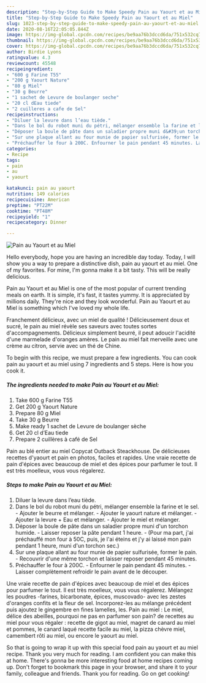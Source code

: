 ```yaml
---
description: "Step-by-Step Guide to Make Speedy Pain au Yaourt et au Miel"
title: "Step-by-Step Guide to Make Speedy Pain au Yaourt et au Miel"
slug: 1023-step-by-step-guide-to-make-speedy-pain-au-yaourt-et-au-miel
date: 2020-08-16T22:05:05.844Z
image: https://img-global.cpcdn.com/recipes/be9aa76b3dccd6da/751x532cq70/pain-au-yaourt-et-au-miel-photo-principale-de-la-recette.jpg
thumbnail: https://img-global.cpcdn.com/recipes/be9aa76b3dccd6da/751x532cq70/pain-au-yaourt-et-au-miel-photo-principale-de-la-recette.jpg
cover: https://img-global.cpcdn.com/recipes/be9aa76b3dccd6da/751x532cq70/pain-au-yaourt-et-au-miel-photo-principale-de-la-recette.jpg
author: Birdie Lyons
ratingvalue: 4.3
reviewcount: 45548
recipeingredient:
- "600 g Farine T55"
- "200 g Yaourt Nature"
- "80 g Miel"
- "30 g Beurre"
- "1 sachet de Levure de boulanger seche"
- "20 cl dEau tiede"
- "2 cuilleres a cafe de Sel"
recipeinstructions:
- "Diluer la levure dans l’eau tiède."
- "Dans le bol du robot muni du pétri, mélanger ensemble la farine et le sel. Ajouter le beurre et mélanger. Ajouter le yaourt nature et mélanger. Ajouter la levure + Eau et mélanger. Ajouter le miel et mélanger."
- "Déposer la boule de pâte dans un saladier propre muni d&#39;un torchon humide. Laisser reposer la pâte pendant 1 heure. (Pour ma part, j&#39;ai préchauffé mon four à 50C, puis, je l&#39;ai éteins et j&#39;y ai laissé mon pain pendant 1 heure, muni d&#39;un torchon sec.)"
- "Sur une plaque allant au four munie de papier sulfurisée, former le pain. Recouvrir d&#39;une même torchon et laisser reposer pendant 45 minutes."
- "Préchauffer le four à 200C. Enfourner le pain pendant 45 minutes. Laisser complètement refroidir le pain avant de le découper."
categories:
- Recipe
tags:
- pain
- au
- yaourt

katakunci: pain au yaourt 
nutrition: 149 calories
recipecuisine: American
preptime: "PT22M"
cooktime: "PT48M"
recipeyield: "1"
recipecategory: Dinner

---
```



![Pain au Yaourt et au Miel](https://img-global.cpcdn.com/recipes/be9aa76b3dccd6da/751x532cq70/pain-au-yaourt-et-au-miel-photo-principale-de-la-recette.jpg)

Hello everybody, hope you are having an incredible day today. Today, I will show you a way to prepare a distinctive dish, pain au yaourt et au miel. One of my favorites. For mine, I'm gonna make it a bit tasty. This will be really delicious.

Pain au Yaourt et au Miel is one of the most popular of current trending meals on earth. It is simple, it's fast, it tastes yummy. It is appreciated by millions daily. They're nice and they look wonderful. Pain au Yaourt et au Miel is something which I've loved my whole life.

Franchement délicieux, avec un miel de qualité ! Délicieusement doux et sucré, le pain au miel révèle ses saveurs avec toutes sortes d&#39;accompagnements. Délicieux simplement beurré, il peut adoucir l&#39;acidité d&#39;une marmelade d&#39;oranges amères. Le pain au miel fait merveille avec une crème au citron, servie avec un thé de Chine.


To begin with this recipe, we must prepare a few ingredients. You can cook pain au yaourt et au miel using 7 ingredients and 5 steps. Here is how you cook it.

<!--inarticleads1-->

##### The ingredients needed to make Pain au Yaourt et au Miel:

1. Take 600 g Farine T55
1. Get 200 g Yaourt Nature
1. Prepare 80 g Miel
1. Take 30 g Beurre
1. Make ready 1 sachet de Levure de boulanger sèche
1. Get 20 cl d’Eau tiede
1. Prepare 2 cuillères à café de Sel


Pain au blé entier au miel Copycat Outback Steackhouse. De délicieuses recettes d&#39;yaourt et pain en photos, faciles et rapides. Une vraie recette de pain d&#39;épices avec beaucoup de miel et des épices pour parfumer le tout. Il est très moelleux, vous vous régalerez. 

<!--inarticleads2-->

##### Steps to make Pain au Yaourt et au Miel:

1. Diluer la levure dans l’eau tiède.
1. Dans le bol du robot muni du pétri, mélanger ensemble la farine et le sel. - Ajouter le beurre et mélanger. - Ajouter le yaourt nature et mélanger. - Ajouter la levure + Eau et mélanger. - Ajouter le miel et mélanger.
1. Déposer la boule de pâte dans un saladier propre muni d&#39;un torchon humide. - Laisser reposer la pâte pendant 1 heure. - (Pour ma part, j&#39;ai préchauffé mon four à 50C, puis, je l&#39;ai éteins et j&#39;y ai laissé mon pain pendant 1 heure, muni d&#39;un torchon sec.)
1. Sur une plaque allant au four munie de papier sulfurisée, former le pain. - Recouvrir d&#39;une même torchon et laisser reposer pendant 45 minutes.
1. Préchauffer le four à 200C. - Enfourner le pain pendant 45 minutes. - Laisser complètement refroidir le pain avant de le découper.


Une vraie recette de pain d&#39;épices avec beaucoup de miel et des épices pour parfumer le tout. Il est très moelleux, vous vous régalerez. Mélangez les poudres -farines, bicarbonate, épices, muscovado- avec les zestes d&#39;oranges confits et la fleur de sel. Incorporez-les au mélange précédent puis ajoutez le gingembre en fines lamelles, les. Pain au miel : Le miel, délice des abeilles, pourquoi ne pas en parfumer son pain? de recettes au miel pour vous régaler : recette de gigot au miel, magret de canard au miel et pommes, le canard laqué recette facile au miel, la pizza chèvre miel, camembert rôti au miel, ou encore le yaourt au miel. 

So that is going to wrap it up with this special food pain au yaourt et au miel recipe. Thank you very much for reading. I am confident you can make this at home. There's gonna be more interesting food at home recipes coming up. Don't forget to bookmark this page in your browser, and share it to your family, colleague and friends. Thank you for reading. Go on get cooking!
